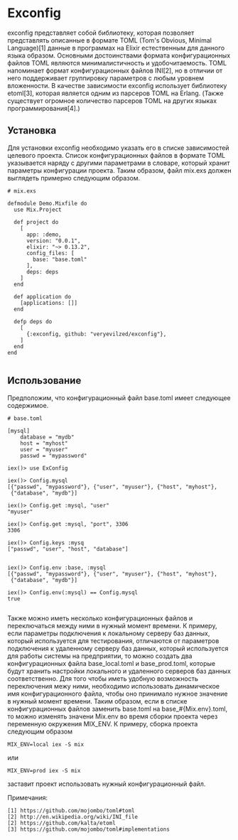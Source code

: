# Exconfig


exconfig представляет собой библиотеку, которая позволяет представлять описанные в формате TOML (Tom's Obvious, Minimal Language)[1] данные в программах на Elixir естественным для данного языка образом. Основными достоинствами формата конфигурационных файлов TOML являются минималистичность и удобочитаемость. TOML напоминает формат конфигурационных файлов INI[2], но в отличии от него поддерживает группировку параметров с любым уровнем вложенности. В качестве зависимости exconfig использует библиотеку etoml[3], которая является одним из парсеров TOML на Erlang. (Также существует огромное количество парсеров TOML на других языках программирования[4].)


## Установка

Для установки exconfig необходимо указать его в списке зависимостей целевого проекта. Список конфигурационных файлов в формате TOML указывается наряду с другими параметрами в словаре, который хранит параметры конфигурации проекта. Таким образом, файл mix.exs должен выглядеть примерно следующим образом.



```
# mix.exs

defmodule Demo.Mixfile do
  use Mix.Project

  def project do
    [
      app: :demo,
      version: "0.0.1",
      elixir: "~> 0.13.2",
      config_files: [
        base: "base.toml"
      ],
      deps: deps
    ]
  end

  def application do
    [applications: []]
  end

  defp deps do
    [
      {:exconfig, github: "veryevilzed/exconfig"},
    ]
  end
end


```

## Использование

Предположим, что конфигурационный файл base.toml имеет следующее содержимое.


```
# base.toml

[mysql]
    database = "mydb"
    host = "myhost"
    user = "myuser"
    passwd = "mypassword"

```



```
iex()> use ExConfig

iex()> Config.mysql
[{"passwd", "mypassword"}, {"user", "myuser"}, {"host", "myhost"},
 {"database", "mydb"}]

iex()> Config.get :mysql, "user"
"myuser"

iex()> Config.get :mysql, "port", 3306
3306

iex()> Config.keys :mysq
["passwd", "user", "host", "database"]


iex()> Config.env :base, :mysql
[{"passwd", "mypassword"}, {"user", "myuser"}, {"host", "myhost"},
 {"database", "mydb"}]

iex()> Config.env(:mysql) == Config.mysql
true


```


Также можно иметь несколько конфигурационных файлов и переключаться между ними в нужный момент времени. К примеру, если параметры подключения к локальному серверу баз данных, который используется для тестирования, отличаются от параметров подключения к удаленному серверу баз данных, который используется для работы системы на предприятии, то можно создать два конфигурационных файла base_local.toml и base_prod.toml, которые будут хранить настройки локального и удаленного серверов баз данных соответственно. Для того чтобы иметь удобную возможность переключения межу ними, необходимо использовать динамическое имя конфигурационного файла, чтобы оно принимало нужное значение в нужный момент времени. Таким образом, если в списке конфигурационных файлов заменить base.toml на base_#{Mix.env}.toml, то можно изменять значени Mix.env во время сборки проекта через переменную окружения MIX_ENV. К примеру, сборка проекта следующим образом

```
MIX_ENV=local iex -S mix
```

или

```
MIX_ENV=prod iex -S mix
```

заставит проект использовать нужный конфигурационный файл.

Примечания:

```
[1] https://github.com/mojombo/toml#toml
[2] http://en.wikipedia.org/wiki/INI_file
[2] https://github.com/kalta/etoml
[3] https://github.com/mojombo/toml#implementations
```

